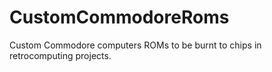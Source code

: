 # CustomCommodoreRoms
Custom Commodore computers ROMs to be burnt to chips in retrocomputing projects.
